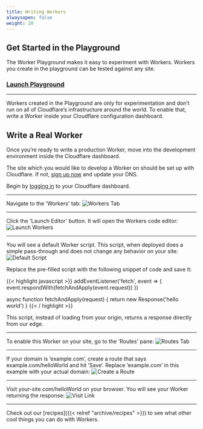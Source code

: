 ```yaml
---
title: Writing Workers
alwaysopen: false
weight: 20
---
```


## Get Started in the Playground

The Worker Playground makes it easy to experiment with Workers. Workers you create in the playground can be tested against any site.

### [Launch Playground](https://cloudflareworkers.com/)

---

Workers created in the Playground are only for experimentation and don’t run on all of Cloudflare’s infrastructure around the world. To enable that,
write a Worker inside your Cloudflare configuration dashboard.

## Write a Real Worker

Once you’re ready to write a production Worker, move into the development environment inside the Cloudflare dashboard.

The site which you would like to develop a Worker on should be set up with Cloudflare. If not, [sign up now](https://www.cloudflare.com/) and update your DNS.

Begin by <a href="https://www.cloudflare.com/a/login">logging in</a> to your Cloudflare dashboard.

---

Navigate to the 'Workers' tab:
![Workers Tab](/archive/static/navbar.png)

---

Click the 'Launch Editor' button. It will open the Workers code editor:
![Launch Workers](/archive/static/launch-workers.png)

---

You will see a default Worker script. This script, when deployed does a simple pass-through and does not change any behavior on your site:
![Default Script](/archive/static/default-script.png)

Replace the pre-filled script with the following snippet of code and save it:

{{< highlight javascript >}}
addEventListener('fetch', event => {
  event.respondWith(fetchAndApply(event.request))
})

async function fetchAndApply(request) {
  return new Response('hello world')
}
{{< / highlight >}}

This script, instead of loading from your origin, returns a response directly from our edge.

---

To enable this Worker on your site, go to the 'Routes' pane:
![Routes Tab](/archive/static/routes-tab.png)

---

If your domain is ‘example.com’, create a route that says example.com/helloWorld and hit ‘Save’. Replace ‘example.com’ in this example with your actual domain:
![Create a Route](/archive/static/example-route.png)

---

Visit your-site.com/helloWorld on your browser. You will see your Worker returning the response:
![Visit Link](/archive/static/hello-world.png)

---

Check out our [recipes]({{< relref "archive/recipes" >}}) to see what other cool things you can do with Workers.
